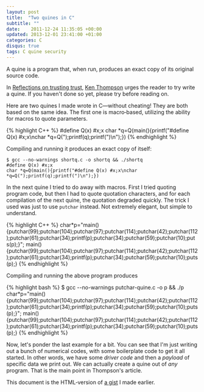 ```yaml
---
layout: post
title:  "Two quines in C"
subtitle: ""
date:    2011-12-24 11:35:05 +00:00
updated: 2013-12-01 23:41:00 +01:00
categories: C
disqus: true
tags: C quine security
---
```


A quine is a program that, when run, produces an exact copy of its original
source code.

In [Reflections on trusting trust][trust], [Ken Thompson][ken] urges the
reader to try write a quine.  If you haven't done so yet, please try before
reading on.

Here are two quines I made wrote in C&mdash;without cheating! They are both
based on the same idea. The first one is macro&dash;based, utilizing the
ability for macros to quote parameters.

{% highlight C++ %}
#define Q(x) #x;x
char *q=Q(main(){printf("#define Q(x) #x;x\nchar *q=Q(");printf(q);printf(")\n");})
{% endhighlight %}

Compiling and running it produces an exact copy of itself:

    $ gcc --no-warnings shortq.c -o shortq && ./shortq
    #define Q(x) #x;x
    char *q=Q(main(){printf("#define Q(x) #x;x\nchar *q=Q(");printf(q);printf(")\n");})

In the next quine I tried to do away with macros.  First I tried quoting
program code, but then I had to quote quotation characters, and for each
compilation of the next quine, the quotation degraded quickly.  The trick I
used was just to use `putchar` instead.  Not extremely elegant, but simple
to understand.

{% highlight C++ %}
char*p="main(){putchar(99);putchar(104);putchar(97);putchar(114);putchar(42);putchar(112);putchar(61);putchar(34);printf(p);putchar(34);putchar(59);putchar(10);put
s(p);}";
main(){putchar(99);putchar(104);putchar(97);putchar(114);putchar(42);putchar(112);putchar(61);putchar(34);printf(p);putchar(34);putchar(59);putchar(10);puts(p);}
{% endhighlight %}

Compiling and running the above program produces

{% highlight bash %}
$ gcc --no-warnings putchar-quine.c -o p && ./p
char*p="main(){putchar(99);putchar(104);putchar(97);putchar(114);putchar(42);putchar(112);putchar(61);putchar(34);printf(p);putchar(34);putchar(59);putchar(10);puts(p);}";
main(){putchar(99);putchar(104);putchar(97);putchar(114);putchar(42);putchar(112);putchar(61);putchar(34);printf(p);putchar(34);putchar(59);putchar(10);puts(p);}
{% endhighlight %}

Now, let's ponder the last example for a bit. You can see that I'm just
writing out a bunch of numerical codes, with some boilerplate code to get it
all started. In other words, we have some <i>driver code</i> and then a
<i>payload</i> of specific data we print out. We can actually create a quine
out of <i>any</i> program. That is the main point in Thompson's article.

This document is the HTML&dash;version of [a gist][gist] I made earlier.

[gist]: https://gist.github.com/1517172
[trust]: http://cm.bell-labs.com/who/ken/trust.html
[ken]: https://en.wikipedia.org/wiki/Ken_Thompson
